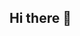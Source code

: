 ## Hi there 👋

<!--
**ngynlia/ngynlia** is a ✨ _special_ ✨ repository because its `README.md` (this file) appears on your GitHub profile.

[![Otylia's GitHub stats](https://github-readme-stats.vercel.app/api?username=ngynlia)](https://github.com/ngynlia/github-readme-stats)
-->
